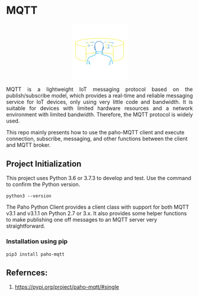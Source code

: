 # MQTT
<p align="center">
  <img src="https://github.com/amandewatnitrr/MQTT/blob/main/imgs/IoT.gif" width="30%" height=20%>
</p>
<p align="justify">
MQTT is a lightweight IoT messaging protocol based on the publish/subscribe model, which provides a real-time and reliable messaging service for IoT devices, only using very little code and bandwidth. It is suitable for devices with limited hardware resources and a network environment with limited bandwidth. Therefore, the MQTT protocol is widely used.

This repo mainly presents how to use the paho-MQTT client and execute connection, subscribe, messaging, and other functions between the client and MQTT broker.
</p>

## Project Initialization

This project uses Python 3.6 or 3.7.3 to develop and test. Use the command to confirm the Python version.<br>
```Terminal
python3 --version
```
The Paho Python Client provides a client class with support for both MQTT v3.1 and v3.1.1 on Python 2.7 or 3.x. It also provides some helper functions to make publishing one off messages to an MQTT server very straightforward.

### Installation using pip

```Terminal
pip3 install paho-mqtt
```

## Refernces:

1. https://pypi.org/project/paho-mqtt/#single
